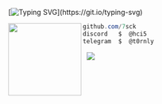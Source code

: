 [![Typing SVG](https://readme-typing-svg.herokuapp.com?font=Inter&size=30&duration=3800&pause=1000&color=909090FF&width=435&lines=Life+is+worth+living.)](https://git.io/typing-svg)

<img align="left" src="https://i.imgur.com/E7RNrjt.png" width="147"/>

```csharp
github.com/7sck
discord   $  @hci5
telegram  $  @t0rnly
```

&zwnj; 
&zwnj; 
![](https://komarev.com/ghpvc/?username=7sck)
